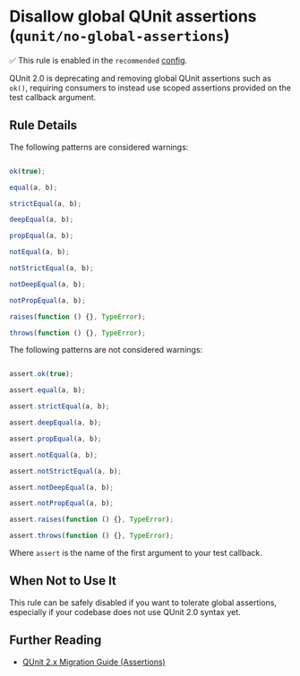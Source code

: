 # Disallow global QUnit assertions (`qunit/no-global-assertions`)

✅ This rule is enabled in the `recommended` [config](https://github.com/platinumazure/eslint-plugin-qunit/blob/master/README.md#configurations).

<!-- end auto-generated rule header -->

QUnit 2.0 is deprecating and removing global QUnit assertions such as `ok()`, requiring consumers to instead use scoped assertions provided on the test callback argument.

## Rule Details

The following patterns are considered warnings:

```js

ok(true);

equal(a, b);

strictEqual(a, b);

deepEqual(a, b);

propEqual(a, b);

notEqual(a, b);

notStrictEqual(a, b);

notDeepEqual(a, b);

notPropEqual(a, b);

raises(function () {}, TypeError);

throws(function () {}, TypeError);

```

The following patterns are not considered warnings:

```js

assert.ok(true);

assert.equal(a, b);

assert.strictEqual(a, b);

assert.deepEqual(a, b);

assert.propEqual(a, b);

assert.notEqual(a, b);

assert.notStrictEqual(a, b);

assert.notDeepEqual(a, b);

assert.notPropEqual(a, b);

assert.raises(function () {}, TypeError);

assert.throws(function () {}, TypeError);

```

Where `assert` is the name of the first argument to your test callback.

## When Not to Use It

This rule can be safely disabled if you want to tolerate global assertions, especially if your codebase does not use QUnit 2.0 syntax yet.

## Further Reading

* [QUnit 2.x Migration Guide (Assertions)](https://qunitjs.com/upgrade-guide-2.x/#replace-global-assertions-with-assert-arguments)
